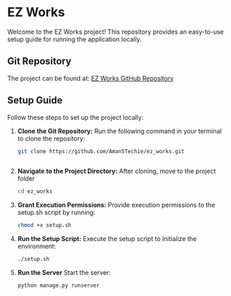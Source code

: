 # EZ Works

Welcome to the EZ Works project! This repository provides an easy-to-use setup guide for running the application locally.

## Git Repository

The project can be found at: [EZ Works GitHub Repository](https://github.com/Aman5Techie/ez_works)

## Setup Guide

Follow these steps to set up the project locally:

1. **Clone the Git Repository:**
   Run the following command in your terminal to clone the repository:
   ```bash
   git clone https://github.com/Aman5Techie/ez_works.git
  
2. **Navigate to the Project Directory:**
   After cloning, move to the project folder
   ```bash
   cd ez_works
   
1. **Grant Execution Permissions:**
   Provide execution permissions to the setup.sh script by running:
   ```bash
   chmod +x setup.sh
   
1. **Run the Setup Script:**
    Execute the setup script to initialize the environment:
   ```bash
   ./setup.sh
1. **Run the Server**
    Start the server:
   ```bash
   python manage.py runserver
